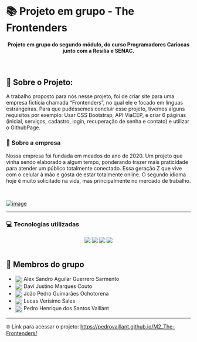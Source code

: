 # 📚 Projeto em grupo - The Frontenders
<div align="center" style="display: inline_block">

#### Projeto em grupo do segundo módulo, do curso Programadores Cariocas junto com a Resilia e SENAC.

</div>

<br>

## 📰 Sobre o Projeto:
A trabalho proposto para nós nesse projeto, foi de criar site para uma empresa fictícia chamada “Frontenders”, no qual ele e focado em línguas estrangeiras. Para que pudéssemos concluir esse projeto, tivemos alguns requisitos por exemplo: Usar CSS Bootstrap, API ViaCEP, e criar 6 páginas (inicial, serviços, cadastro, login, recuperação de senha e contato) e utilizar o GithubPage.

### 📖 Sobre a empresa
Nossa empresa foi fundada em meados do ano de 2020. Um projeto que vinha sendo elaborado a algum tempo, ponderando trazer mais praticidade para atender um público totalmente conectado. Essa geração Z que vive com o celular à mão e gosta de estar totalmente online. O segundo idioma hoje é muito solicitado na vida, mas principalmente no mercado de trabalho.

<br>

<a href="https://pedrovaillant.github.io/M2_Front-Enders/">![image](https://user-images.githubusercontent.com/113939119/206884042-815ef42d-aebc-486b-b6e5-c8af4fd7514b.jpeg)<a>

---

### 💻 Tecnologias utilizadas
<div align="center" style="display: inline_block">
<img align="center" src="https://img.shields.io/static/v1?style=for-the-badge&message=HTML5&color=E34F26&logo=HTML5&logoColor=FFFFFF&label=">
<img align="center" src="https://img.shields.io/static/v1?style=for-the-badge&message=CSS3&color=1572B6&logo=CSS3&logoColor=FFFFFF&label=">
<img align="center" src="https://img.shields.io/badge/JavaScript-F7DF1E?style=for-the-badge&logo=javascript&logoColor=black">
<img align="center" src="https://img.shields.io/static/v1?style=for-the-badge&message=Bootstrap&color=7952B3&logo=Bootstrap&logoColor=FFFFFF&label=">
</div>

<br>

## 👥 Membros do grupo
* <a href="https://github.com/AlexProgramadorS"><img align="center" height="20" width="20" src="https://cdn.jsdelivr.net/gh/devicons/devicon/icons/github/github-original.svg"><a> Alex Sandro Aguilar Guerrero Sarmento
* <a href="https://github.com/DaviJust"><img align="center" height="20" width="20" src="https://cdn.jsdelivr.net/gh/devicons/devicon/icons/github/github-original.svg"><a> Davi Justino Marques Couto 
* <a href="https://github.com/JoaoOcho"><img align="center" height="20" width="20" src="https://cdn.jsdelivr.net/gh/devicons/devicon/icons/github/github-original.svg"><a> João Pedro Guimarães Ochotorena
* <a href="https://github.com/JoaoOcho"><img align="center" height="20" width="20" src="https://cdn.jsdelivr.net/gh/devicons/devicon/icons/github/github-original.svg"><a> Lucas Verisimo Sales
* <a href="https://github.com/PedroVaillant"><img align="center" height="20" width="20" src="https://cdn.jsdelivr.net/gh/devicons/devicon/icons/github/github-original.svg"><a> Pedro Henrique dos Santos Vaillant

---         
🌐 Link para acessar o projeto: https://pedrovaillant.github.io/M2_The-Frontenders/